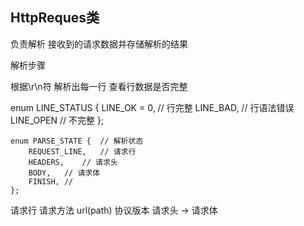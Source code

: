 ## HttpReques类

负责解析 接收到的请求数据并存储解析的结果

解析步骤

根据\r\n符 解析出每一行 查看行数据是否完整

 enum LINE_STATUS
    {
        LINE_OK = 0,    // 行完整
        LINE_BAD,       // 行语法错误
        LINE_OPEN       // 不完整
    };

    enum PARSE_STATE {  // 解析状态
        REQUEST_LINE,   // 请求行
        HEADERS,    // 请求头
        BODY,   // 请求体
        FINISH, //        
    };

请求行 请求方法 url(path) 协议版本 
请求头 -> 
请求体